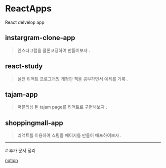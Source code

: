 # ReactApps
React delvelop app 

## instargram-clone-app 
>인스타그램을 클론코딩하여 만들어보자 . 

## react-study
>실전 리액트 프로그래밍 개정판 책을 공부하면서 예제를 기록 .

## tajam-app
>퍼블리싱 된 tajam page를 리액트로 구현해보자 .

## shoppingmall-app
>리액트를 이용하여 쇼핑몰 페이지를 만들어 배포하여보자 .






<hr>
# 추가 문서 정리

[notion](https://fan-yuzu-49b.notion.site/React-Document-f1a7decb5af145f8ba133e3622abdd8e)

